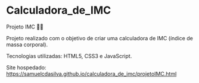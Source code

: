 # Calculadora_de_IMC
Projeto IMC 🏃🏻

Projeto realizado com o objetivo de criar uma calculadora de IMC (índice de massa corporal). 
  
Tecnologias utilizadas: HTML5, CSS3 e JavaScript.

Site hospedado: https://samuelcdasilva.github.io/calculadora_de_imc/projetoIMC.html 
